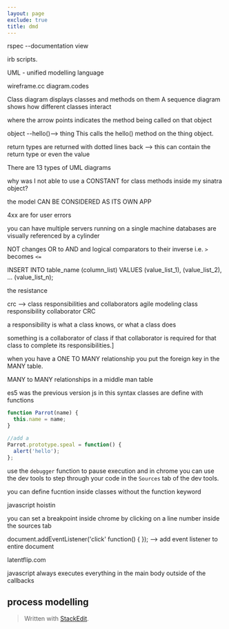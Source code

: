 ```yaml
---
layout: page
exclude: true
title: dmd
---
```


rspec --documentation view

irb scripts.

UML - unified modelling language

wireframe.cc
diagram.codes

Class diagram displays classes and methods on them
A sequence diagram shows how different classes interact

where the arrow points indicates the method being called on that object

object --hello()--> thing
This calls the hello() method on the thing object.

return types are returned with dotted lines back --> this can contain the return type or even the value

There are 13 types of UML diagrams


why was I not able to use a CONSTANT for class methods inside my sinatra object?

the model CAN BE CONSIDERED AS ITS OWN APP

4xx are for user errors

you can have multiple servers running on a single machine
databases are visually referenced by a cylinder


NOT changes OR to AND and logical comparators to their inverse i.e. `>` becomes `<=`

INSERT INTO table_name (column_list)
VALUES
    (value_list_1),
    (value_list_2),
    ...
    (value_list_n);

the resistance

crc --> class responsibilities and collaborators
agile modeling class responsibility collaborator CRC

a responsibility is what a class knows, or what a class does

something is a collaborator of class if that collaborator is required for that class to complete its responsibilities.]

when you have a ONE TO MANY relationship you put the foreign key in the MANY table.

MANY to MANY relationships in a middle man table

es5 was the previous version js
in this syntax classes are define with functions
```js
function Parrot(name) {
  this.name = name;
}

//add a 
Parrot.prototype.speal = function() {
  alert('hello');
};

```

use the `debugger` function to pause execution and in chrome you can use the dev tools to step through your code in the `Sources` tab of the dev tools.

you can define fucntion inside classes without the function keyword

javascript hoistin

you can set a breakpoint inside chrome by clicking on a line number inside the sources tab

document.addEventListener('click' function() { }); --> add event listener to entire document

latentflip.com

javascript always executes everything in the main body outside of the callbacks
## process modelling


> Written with [StackEdit](https://stackedit.io/).
<!--stackedit_data:
eyJoaXN0b3J5IjpbMTA5NDEzNDEyNCwtMTEwMDIzNzQzNywtMT
cxOTE5NTI3NCwtMTg1MTIyODgyLDEzNDQ1MjIxNzgsMTY2ODY3
Njg0MSwtMTkyODA4MjgsMTk0MTI4NTg1MywtNjI2NzM4MTczLC
0xOTg3NjI5MzQsLTE2NDQ4NDc2OTAsLTY0OTYyMDAzMywtMjA4
NTA1MTk3MSwtMjAzNTg3OTQwNiwtMTEzMjg0NjEzNywxODAxNT
c1Nzk4LDE5MTY3OTE3MjUsLTEwOTQ3MjM5NTEsLTEzMzM0ODQw
MTldfQ==
-->